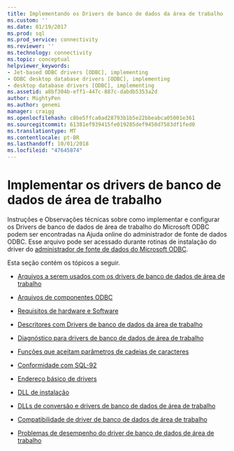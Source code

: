 ```yaml
---
title: Implementando os Drivers de banco de dados da área de trabalho | Microsoft Docs
ms.custom: ''
ms.date: 01/19/2017
ms.prod: sql
ms.prod_service: connectivity
ms.reviewer: ''
ms.technology: connectivity
ms.topic: conceptual
helpviewer_keywords:
- Jet-based ODBC drivers [ODBC], implementing
- ODBC desktop database drivers [ODBC], implementing
- desktop database drivers [ODBC], implementing
ms.assetid: a8bf304b-eff1-447c-887c-dabdb5353a2d
author: MightyPen
ms.author: genemi
manager: craigg
ms.openlocfilehash: c8be5ffca0ad28793b1b5e22bbeabca05001e361
ms.sourcegitcommit: 61381ef939415fe019285def9450d7583df1fed0
ms.translationtype: MT
ms.contentlocale: pt-BR
ms.lasthandoff: 10/01/2018
ms.locfileid: "47645874"
---
```

# <a name="implementing-desktop-database-drivers"></a>Implementar os drivers de banco de dados de área de trabalho
Instruções e Observações técnicas sobre como implementar e configurar os Drivers de banco de dados de área de trabalho do Microsoft ODBC podem ser encontradas na Ajuda online do administrador de fonte de dados ODBC. Esse arquivo pode ser acessado durante rotinas de instalação do driver do [administrador de fonte de dados do Microsoft ODBC](../../odbc/admin/odbc-data-source-administrator.md).  
  
 Esta seção contém os tópicos a seguir.  
  
-   [Arquivos a serem usados com os drivers de banco de dados de área de trabalho](../../odbc/microsoft/files-to-use-with-the-desktop-database-drivers.md)  
  
-   [Arquivos de componentes ODBC](../../odbc/microsoft/odbc-component-files.md)  
  
-   [Requisitos de hardware e Software](../../odbc/microsoft/hardware-and-software-requirements-odbc.md)  
  
-   [Descritores com Drivers de banco de dados da área de trabalho](../../odbc/microsoft/descriptors-and-desktop-database-drivers.md)  
  
-   [Diagnóstico para drivers de banco de dados de área de trabalho](../../odbc/microsoft/diagnostics-for-desktop-database-drivers.md)  
  
-   [Funções que aceitam parâmetros de cadeias de caracteres](../../odbc/microsoft/functions-accepting-string-parameters.md)  
  
-   [Conformidade com SQL-92](../../odbc/microsoft/sql-92-compliance.md)  
  
-   [Endereço básico de drivers](../../odbc/microsoft/base-address-of-drivers.md)  
  
-   [DLL de instalação](../../odbc/microsoft/setup-dll.md)  
  
-   [DLLs de conversão e drivers de banco de dados de área de trabalho](../../odbc/microsoft/translation-dlls-and-desktop-database-drivers.md)  
  
-   [Compatibilidade de driver de banco de dados de área de trabalho](../../odbc/microsoft/desktop-database-driver-compatibility.md)  
  
-   [Problemas de desempenho do driver de banco de dados de área de trabalho](../../odbc/microsoft/desktop-database-driver-performance-issues.md)

